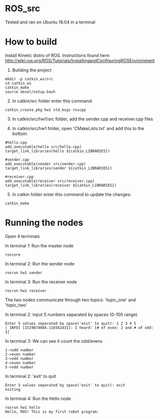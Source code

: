 # ROS_src

Tested and ran on Ubuntu 16.04 in a terminal

# How to build
Install Kinetic distro of ROS.
Instructions found here: http://wiki.ros.org/ROS/Tutorials/InstallingandConfiguringROSEnvironment

1. Building the project
```
mkdir -p catkin_ws/src
cd catkin_ws
catkin_make
source devel/setup.bash
```

2. In catkin/src folder enter this command:

```
catkin_create_pkg hw1 std_msgs roscpp
```

3. In catkin/src/hw1/src folder, add the sender.cpp and receiver.cpp files

4. In catkin/src/hw1 folder, open 'CMakeLists.txt' and add this to the bottom:

```
#hello.cpp
add_executable(hello src/hello.cpp)
target_link_libraries(hello ${catkin_LIBRARIES})

#sender.cpp
add_executable(sender src/sender.cpp)
target_link_libraries(sender ${catkin_LIBRARIES})

#receiver.cpp
add_executable(receiver src/receiver.cpp)
target_link_libraries(receiver ${catkin_LIBRARIES})
```

5. In catkin folder enter this command to update the changes:

```
catkin_make
```

# Running the nodes

Open 4 terminals

In terminal 1: Run the master node
```
roscore
```

In terminal 2: Run the sender node
```
rosrun hw1 sender
```

In terminal 3: Run the receiver node
```
rosrun hw1 receiver
```

The two nodes communicate through two topics: 'topic_one' and 'topic_two'

In terminal 2: input 5 numbers separated by spaces (0-100 range)
```
Enter 5 values separated by space('exit' to quit): 1 2 3 4 5
[ INFO] [1519074084.116582431]: I heard: [# of even: 2 and # of odd: 3]
```

In terminal 3: We can see it count the odd/evens
```
1->odd number
2->even number
3->odd number
4->even number
5->odd number
```

In terminal 2: 'exit' to quit
```
Enter 5 values separated by space('exit' to quit): exit
exiting
```

In terminal 4: Run the Hello node
```
rosrun hw1 hello
Hello, ROS! This is my first robot program.
```
